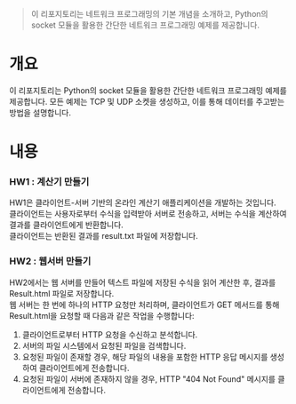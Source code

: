 > 이 리포지토리는 네트워크 프로그래밍의 기본 개념을 소개하고, Python의 socket 모듈을 활용한 간단한 네트워크 프로그래밍 예제를 제공합니다.

# 개요
이 리포지토리는 Python의 socket 모듈을 활용한 간단한 네트워크 프로그래밍 예제를 제공합니다. 모든 예제는 TCP 및 UDP 소켓을 생성하고, 이를 통해 데이터를 주고받는 방법을 설명합니다.

# 내용
### HW1 : 계산기 만들기
HW1은 클라이언트-서버 기반의 온라인 계산기 애플리케이션을 개발하는 것입니다.  
클라이언트는 사용자로부터 수식을 입력받아 서버로 전송하고, 서버는 수식을 계산하여 결과를 클라이언트에게 반환합니다.  
클라이언트는 반환된 결과를 result.txt 파일에 저장합니다.

### HW2 : 웹서버 만들기
HW2에서는 웹 서버를 만들어 텍스트 파일에 저장된 수식을 읽어 계산한 후, 결과를 Result.html 파일로 저장합니다.  
웹 서버는 한 번에 하나의 HTTP 요청만 처리하며, 클라이언트가 GET 메서드를 통해 Result.html을 요청할 때 다음과 같은 작업을 수행합니다:  
1. 클라이언트로부터 HTTP 요청을 수신하고 분석합니다.  
2. 서버의 파일 시스템에서 요청된 파일을 검색합니다.  
3. 요청된 파일이 존재할 경우, 해당 파일의 내용을 포함한 HTTP 응답 메시지를 생성하여 클라이언트에게 전송합니다.  
4. 요청된 파일이 서버에 존재하지 않을 경우, HTTP "404 Not Found" 메시지를 클라이언트에게 전송합니다.  
